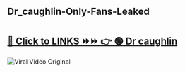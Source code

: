 
 ## Dr_caughlin-Only-Fans-Leaked

# <h2><a href="https://clipsfans.com/Dr_caughlin&ref=git">🔗 Click to LINKS ⏩⏩ 👉 🟢 Dr caughlin </a></h2>

<a href="https://clipsfans.com/Dr_caughlin&ref=git" rel="nofollow" data-target="animated-image.originalLink"><img src="https://i.ibb.co.com/xMMVF88/686577567.gif" alt="Viral Video Original" style="max-width: 100%; display: inline-block;" data-target="animated-image.originalImage"></a>
